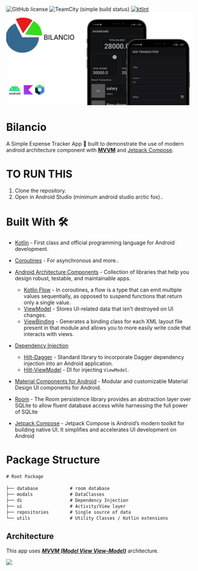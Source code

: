 ![GitHub license](https://img.shields.io/badge/License-MIT-blue.svg)  ![TeamCity (simple build status)](https://img.shields.io/teamcity/http/teamcity.jetbrains.com/s/Kotlin_KotlinPublic_Compiler.svg) [![ktlint](https://img.shields.io/badge/code%20style-%E2%9D%A4-FF4081.svg)](https://ktlint.github.io/)
![Banner](./assets/bilancio_banner.png)


# Bilancio
A Simple Expense Tracker App 📱 built to demonstrate the use of modern android architecture component with  [**MVVM**](https://developer.android.com/jetpack/guide#overview) and [Jetpack Compose](https://developer.android.com/jetpack/compose).


# TO RUN THIS

1. Clone the repository.
2. Open in Android Studio (minimum android studio arctic fox)..


# Built With 🛠
- [Kotlin](https://kotlinlang.org/) - First class and official programming language for Android development.
- [Coroutines](https://kotlinlang.org/docs/reference/coroutines-overview.html) - For asynchronous and more..
- [Android Architecture Components](https://developer.android.com/topic/libraries/architecture) - Collection of libraries that help you design robust, testable, and maintainable apps.
  - [Kotlin Flow](https://developer.android.com/kotlin/flow) - In coroutines, a flow is a type that can emit multiple values sequentially, as opposed to suspend functions that return only a single value.
  - [ViewModel](https://developer.android.com/topic/libraries/architecture/viewmodel) - Stores UI-related data that isn't destroyed on UI changes.
  - [ViewBinding](https://developer.android.com/topic/libraries/view-binding) - Generates a binding class for each XML layout file present in that module and allows you to more easily write code that interacts with views.

- [Dependency Injection](https://developer.android.com/training/dependency-injection)
  - [Hilt-Dagger](https://dagger.dev/hilt/) - Standard library to incorporate Dagger dependency injection into an Android application.
  - [Hilt-ViewModel](https://developer.android.com/training/dependency-injection/hilt-jetpack) - DI for injecting `ViewModel`.
- [Material Components for Android](https://github.com/material-components/material-components-android) - Modular and customizable Material Design UI components for Android.
- [Room](https://developer.android.com/training/data-storage/room) - The Room persistence library provides an abstraction layer over SQLite to allow fluent database access while harnessing the full power of SQLite
- [Jetpack Compose](https://developer.android.com/jetpack/compose) - Jetpack Compose is Android’s modern toolkit for building native UI. It simplifies and accelerates UI development on Android

# Package Structure

    # Root Package
    
    ├── database            # room database
    ├── modals              # DataClasses
    ├── di                  # Dependency Injection
    ├── ui                  # Activity/View layer
    ├── repositories        # Single source of data
    └── utils               # Utility Classes / Kotlin extensions


## Architecture
This app uses [***MVVM (Model View View-Model)***](https://developer.android.com/jetpack/docs/guide#recommended-app-arch) architecture.

![](https://developer.android.com/topic/libraries/architecture/images/final-architecture.png)




